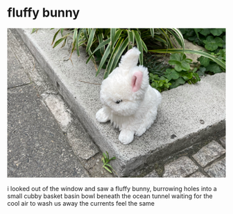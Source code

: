 # fluffy bunny
![fluffy bunny](images/fluffy%20bunny.jpeg)

i looked out of the
window and saw a 
fluffy bunny, burrowing
holes into a small cubby
basket basin bowl
beneath the ocean tunnel
waiting for the cool
air to wash us away
the currents
feel the same
